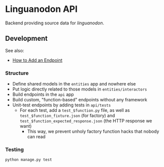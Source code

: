 # Linguanodon API

Backend providing source data for *linguanodon*.

## Development

See also:
  - [How to Add an Endpoint](/doc/adding-an-endpoint.md)

### Structure

- Define shared models in the `entities` app and nowhere else
- Put logic directly related to those models in `entities/interactors`
- Build endpoints in the `api` app
- Build custom, "function-based" endpoints without any framework
- Unit-test endpoints by adding tests in `api/tests`
  - For each test, add a `test_$function.py` file, as well as `test_$function_fixture.json` (for factory) and `test_$function_expected_response.json` (the HTTP response we want)
    - This way, we prevent unholy factory function hacks that nobody can read

### Testing

```bash
python manage.py test
```